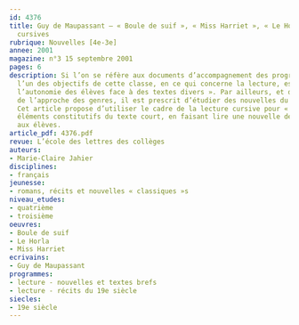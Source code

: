 ```yaml
---
id: 4376
title: Guy de Maupassant – « Boule de suif », « Miss Harriet », « Le Horla ». Lectures
  cursives
rubrique: Nouvelles [4e-3e]
annee: 2001
magazine: n°3 15 septembre 2001
pages: 6
description: Si l’on se réfère aux documents d’accompagnement des programmes de troisième,
  l’un des objectifs de cette classe, en ce qui concerne la lecture, est de « consolider
  l’autonomie des élèves face à des textes divers ». Par ailleurs, et dans le cadre
  de l’approche des genres, il est prescrit d’étudier des nouvelles du XIXe siècle.
  Cet article propose d’utiliser le cadre de la lecture cursive pour « revoir » quelques
  éléments constitutifs du texte court, en faisant lire une nouvelle de Maupassant
  aux élèves.
article_pdf: 4376.pdf
revue: L’école des lettres des collèges
auteurs:
- Marie-Claire Jahier
disciplines:
- français
jeunesse:
- romans, récits et nouvelles « classiques »s
niveau_etudes:
- quatrième
- troisième
oeuvres:
- Boule de suif
- Le Horla
- Miss Harriet
ecrivains:
- Guy de Maupassant
programmes:
- lecture - nouvelles et textes brefs
- lecture - récits du 19e siècle
siecles:
- 19e siècle
---
```

